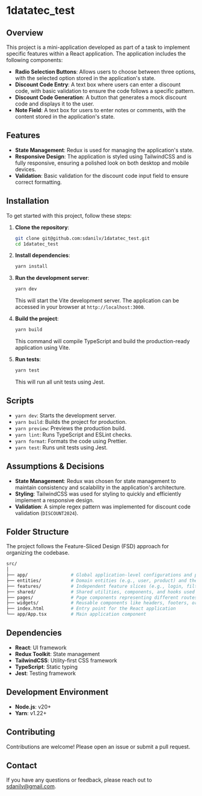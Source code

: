 
# 1datatec_test

## Overview

This project is a mini-application developed as part of a task to implement specific features within a React application. The application includes the following components:

- **Radio Selection Buttons**: Allows users to choose between three options, with the selected option stored in the application's state.
- **Discount Code Entry**: A text box where users can enter a discount code, with basic validation to ensure the code follows a specific pattern.
- **Discount Code Generation**: A button that generates a mock discount code and displays it to the user.
- **Note Field**: A text box for users to enter notes or comments, with the content stored in the application's state.

## Features

- **State Management**: Redux is used for managing the application's state.
- **Responsive Design**: The application is styled using TailwindCSS and is fully responsive, ensuring a polished look on both desktop and mobile devices.
- **Validation**: Basic validation for the discount code input field to ensure correct formatting.

## Installation

To get started with this project, follow these steps:

1. **Clone the repository**:
   ```bash
   git clone git@github.com:sdanilv/1datatec_test.git
   cd 1datatec_test
   ```

2. **Install dependencies**:
   ```bash
   yarn install
   ```

3. **Run the development server**:
   ```bash
   yarn dev
   ```

   This will start the Vite development server. The application can be accessed in your browser at `http://localhost:3000`.

4. **Build the project**:
   ```bash
   yarn build
   ```

   This command will compile TypeScript and build the production-ready application using Vite.

5. **Run tests**:
   ```bash
   yarn test
   ```

   This will run all unit tests using Jest.

## Scripts

- `yarn dev`: Starts the development server.
- `yarn build`: Builds the project for production.
- `yarn preview`: Previews the production build.
- `yarn lint`: Runs TypeScript and ESLint checks.
- `yarn format`: Formats the code using Prettier.
- `yarn test`: Runs unit tests using Jest.

## Assumptions & Decisions

- **State Management**: Redux was chosen for state management to maintain consistency and scalability in the application's architecture.
- **Styling**: TailwindCSS was used for styling to quickly and efficiently implement a responsive design.
- **Validation**: A simple regex pattern was implemented for discount code validation (`DISCOUNT2024`).

## Folder Structure

The project follows the Feature-Sliced Design (FSD) approach for organizing the codebase.

```bash
src/
│
├── app/                # Global application-level configurations and providers
├── entities/           # Domain entities (e.g., user, product) and their associated logic
├── features/           # Independent feature slices (e.g., login, filter, sorting)
├── shared/             # Shared utilities, components, and hooks used across the application
├── pages/              # Page components representing different routes
├── widgets/            # Reusable components like headers, footers, or sidebars
├── index.html          # Entry point for the React application
└── app/App.tsx         # Main application component
```

## Dependencies

- **React**: UI framework
- **Redux Toolkit**: State management
- **TailwindCSS**: Utility-first CSS framework
- **TypeScript**: Static typing
- **Jest**: Testing framework

## Development Environment

- **Node.js**: v20+
- **Yarn**: v1.22+

## Contributing

Contributions are welcome! Please open an issue or submit a pull request.

## Contact

If you have any questions or feedback, please reach out to [sdanilv@gmail.com](mailto:sdanilv@gmail.com).

